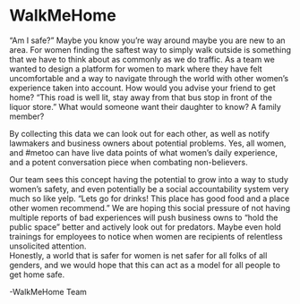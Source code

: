 # WalkMeHome


“Am I safe?” 
Maybe you know you’re way around maybe you are new to an area. For women finding the saftest way to simply walk outside is something that we have to think about as commonly as we do traffic. 
As a team we wanted to design a platform for women to mark where they have felt uncomfortable and a way to navigate through the world with other women’s experience taken into account. How would you advise your friend to get home? “This road is well lit, stay away from that bus stop in front of the liquor store.” What would someone want their daughter to know? A family member?

By collecting this data we can look out for each other, as well as notify lawmakers and business owners about potential problems. Yes, all women, and #metoo can have live data points of what women’s daily experience, and a potent conversation piece when combating non-believers. 

Our team sees this concept having the potential to grow into a way to study women’s safety, and even potentially be a social accountability system very much so like yelp. “Lets go for drinks! This place has good food and a place other women recommend.”  We are hoping this social pressure of not having multiple reports of bad experiences will push business owns to “hold the public space” better and actively look out for predators. Maybe even hold trainings for employees to notice when women are recipients of relentless unsolicited attention.  
Honestly,  a world that is safer for women is net safer for all folks of all genders, and we would hope that this can act as a model for all people to get home safe. 

-WalkMeHome Team


